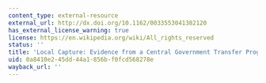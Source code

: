 ```yaml
---
content_type: external-resource
external_url: http://dx.doi.org/10.1162/0033553041382120
has_external_license_warning: true
license: https://en.wikipedia.org/wiki/All_rights_reserved
status: ''
title: 'Local Capture: Evidence from a Central Government Transfer Program in Uganda'
uid: 0a8410e2-45dd-44a1-856b-f0fcd568278e
wayback_url: ''
---
```

